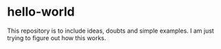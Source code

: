 # hello-world
This repository is to include ideas, doubts and simple examples.
I am just trying to figure out how this works.
